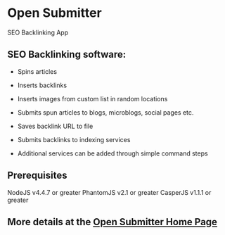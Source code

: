 # Open Submitter
SEO Backlinking App

## SEO Backlinking software:
- Spins articles
- Inserts backlinks
- Inserts images from custom list in random locations
- Submits spun articles to blogs, microblogs, social pages etc.
- Saves backlink URL to file
- Submits backlinks to indexing services
- Additional services can be added through simple command steps

  [00c3cdf7]: http://backlinksindexer.com/ "Preferred"
## Prerequisites
NodeJS v4.4.7 or greater
PhantomJS v2.1 or greater
CasperJS v1.1.1 or greater

## More details at the [Open Submitter Home Page][76d3e968]

  [76d3e968]: http://opensubmitter.org/ "Free and open source backlinking software app."
